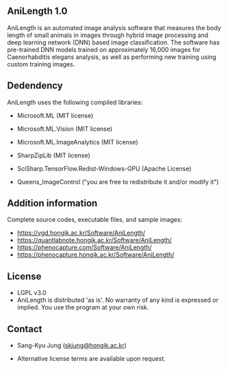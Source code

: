 ## AniLength 1.0
AniLength is an automated image analysis software that measures the body length of small animals in images through hybrid image processing and deep learning network (DNN) based image classification. The software has pre-trained DNN models trained on approximately 16,000 images for Caenorhabditis elegans analysis, as well as performing new training using custom training images.


## Dedendency
AniLength uses the following compiled libraries:

- Microsoft.ML (MIT license)

- Microsoft.ML.Vision (MIT license)

- Microsoft.ML.ImageAnalytics (MIT license)

- SharpZipLib (MIT license)

- SciSharp.TensorFlow.Redist-Windows-GPU (Apache License)

- Queens_ImageControl ("you are free to redistribute it and/or modify it")



## Addition information
Complete source codes, executable files, and sample images:

- https://vgd.hongik.ac.kr/Software/AniLength/
- https://quantlabnote.hongik.ac.kr/Software/AniLength/
- https://phenocapture.com/Software/AniLength/
- https://phenocapture.hongik.ac.kr/Software/AniLength/


## License
- LGPL v3.0
- AniLength is distributed 'as is'. No warranty of any kind is expressed or implied. You use the program at your own risk.


## Contact

- Sang-Kyu Jung (skjung@hongik.ac.kr)

- Alternative license terms are available upon request.
